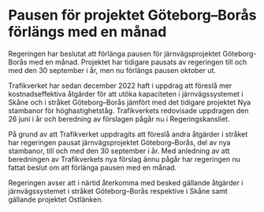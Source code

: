 # Pausen för projektet Göteborg–Borås förlängs med en månad

Regeringen har beslutat att förlänga pausen för järnvägsprojektet Göteborg-Borås med en månad. Projektet har tidigare pausats av regeringen till och med den 30 september i år, men nu förlängs pausen oktober ut.

Trafikverket har sedan december 2022 haft i uppdrag att föreslå mer kostnadseffektiva åtgärder för att utöka kapaciteten i järnvägssystemet i Skåne och i stråket Göteborg–Borås jämfört med det tidigare projektet Nya stambanor för höghastighetståg. Trafikverkets redovisade uppdragen den 26 juni i år och beredning av förslagen pågår nu i Regeringskansliet.

På grund av att Trafikverket uppdragits att föreslå andra åtgärder i stråket har regeringen pausat järnvägsprojektet Göteborg–Borås, del av nya stambanor, till och med den 30 september i år. Med anledning av att beredningen av Trafikverkets nya förslag ännu pågår har regeringen nu fattat beslut om att förlänga pausen med en månad.

Regeringen avser att i närtid återkomma med besked gällande åtgärder i järnvägssystemet i stråket Göteborg–Borås respektive i Skåne samt gällande projektet Ostlänken.
